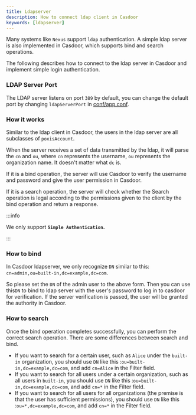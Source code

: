 ```yaml
---
title: Ldapserver
description: How to connect ldap client in Casdoor
keywords: [ldapserver]
---
```


Many systems like `Nexus` support `ldap` authentication. A simple ldap server is also implemented in Casdoor, which supports bind and search operations. 

The following describes how to connect to the ldap server in Casdoor and implement simple login authentication.

### LDAP Server Port

The LDAP server listens on port `389` by default, you can change the default port by changing `ldapServerPort` in [conf/app.conf](https://github.com/casdoor/casdoor/blob/28b381e01eebac66e39e20179ed95282695ecd75/conf/app.conf#L22).

### How it works

Similar to the ldap client in Casdoor, the users in the ldap server are all subclasses of `poxisAccount`.

When the server receives a set of data transmitted by the ldap, it will parse the `cn` and `ou`, where `cn` represents the username, `ou` represents the organization name. It doesn't matter what `dc` is.

If it is a bind operation, the server will use Casdoor to verify the username and password and give the user permission in Casdoor.

If it is a search operation, the server will check whether the Search operation is legal according to the permissions given to the client by the bind operation and return a response.

:::info

We only support **`Simple Authentication`.**

:::

### How to bind

In Casdoor ldapserver, we only recognize `DN` similar to this: `cn=admin,ou=built-in,dc=example,dc=com`. 

So please set the `DN` of the admin user to the above form. Then you can use this`DN` to bind to ldap server with the user's password to log in to casdoor for verification. If the server verification is passed, the user will be granted the authority in Casdoor.

### How to search

Once the bind operation completes successfully, you can perform the correct search operation. There are some differences between search and bind.

- If you want to search for a certain user, such as `Alice` under the `built-in` organization, you should use `DN` like this :`ou=built-in,dc=example,dc=com`, and add `cn=Alice` in the Filter field.
- If you want to search for all users under a certain organization, such as all users in `built-in`,  you should use `DN` like this :`ou=built-in,dc=example,dc=com`, and add `cn=*` in the Filter field.
- If you want to search for all users for all organizations (the premise is that the user has sufficient permissions),  you should use `DN` like this :`ou=*,dc=example,dc=com`, and add `cn=*` in the Filter field.